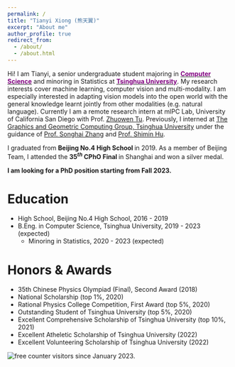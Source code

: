 ```yaml
---
permalink: /
title: "Tianyi Xiong (熊天翼)"
excerpt: "About me"
author_profile: true
redirect_from: 
  - /about/
  - /about.html
---
```


Hi! I am Tianyi, a senior undergraduate student majoring in [<b><font color="purple">Computer Science</font></b>](https://www.cs.tsinghua.edu.cn/)  and minoring in Statistics at [<b><font color="purple">Tsinghua University</font></b>](https://www.tsinghua.edu.cn/). My research interests cover machine learning, computer vision and multi-modality.  I am especially interested in adapting vision models into the open world with the general knowledge learnt jointly from other modalities (e.g. natural language). Currently I am a remote research intern at mlPC Lab, University of California San Diego with Prof. [Zhuowen Tu](https://pages.ucsd.edu/~ztu/). Previously, I interned at [The Graphics and Geometric Computing Group, Tsinghua University](https://cg.cs.tsinghua.edu.cn/) under the guidance of [Prof. Songhai Zhang](https://www.cs.tsinghua.edu.cn/csen/info/1214/4073.htm) and [Prof. Shimin Hu](https://cg.cs.tsinghua.edu.cn/shimin.htm).

I graduated from <b>Beijing No.4 High School </b>in 2019. As a member of Beijing Team, I attended the <b>$35^{th}$ CPhO Final </b>in Shanghai and won a silver medal.

<b>I am looking for a PhD position starting from Fall 2023.</b>

Education
======
* High School, Beijing No.4 High School, 2016 - 2019
* B.Eng. in Computer Science, Tsinghua University, 2019 - 2023 (expected)
  * Minoring in Statistics, 2020 - 2023 (expected)

Honors & Awards
======
* 35th Chinese Physics Olympiad (Final), Second Award (2018)
* National Scholarship (top 1%, 2020)
* Rational Physics College Competition, First Award (top 5%, 2020)
* Outstanding Student of Tsinghua University (top 5%, 2020)
* Excellent Comprehensive Scholarship of Tsinghua University (top 10%, 2021)
* Excellent Atheletic Scholarship of Tsinghua University (2022)
* Excellent Volunteering Scholarship of Tsinghua University (2022)



<div id="sfcfzrn8y582g22ag94bmx8wnuuakc8ewqy"></div>
<script type="text/javascript" src="https://counter10.optistats.ovh/private/counter.js?c=fzrn8y582g22ag94bmx8wnuuakc8ewqy&down=async" async></script>
<noscript><img src="https://counter10.optistats.ovh/private/freecounterstat.php?c=fzrn8y582g22ag94bmx8wnuuakc8ewqy" border="0" title="free counter" alt="free counter"></noscript> visitors since January 2023.